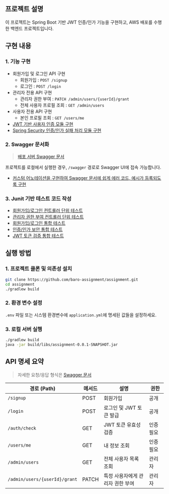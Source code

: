 ## 프로젝트 설명
이 프로젝트는 Spring Boot 기반 JWT 인증/인가 기능을 구현하고, AWS 배포를 수행한 백엔드 프로젝트입니다.

## 구현 내용
### 1. 기능 구현
- 회원가입 및 로그인 API 구현
  - 회원가입 : `POST /signup`
  - 로그인 : `POST /login`
- 관리자 전용 API 구현
  - 관리자 권한 부여 : `PATCH /admin/users/{userId}/grant`
  - 전체 사용자 프로필 조회 : `GET /admin/users`
- 사용자 전용 API 구현
  - 본인 프로필 조회 : `GET /users/me`
- [JWT 기반 사용자 인증 모듈 구현](https://github.com/baro-assignment/assignment/pull/8)
- [Spring Security 인증/인가 실패 처리 모듈 구현](https://github.com/baro-assignment/assignment/pull/12)

### 2. Swagger 문서화
> [배포 서버 Swagger 문서](http://43.200.182.80:8080/swagger-ui/index.html)

프로젝트를 로컬에서 실행한 경우, `/swagger` 경로로 Swagger UI에 접속 가능합니다.
- [커스텀 어노테이션을 구현하여 Swagger 문서에 쉽게 에러 코드, 예시가 등록되도록 구현](https://github.com/baro-assignment/assignment/pull/20)

### 3. Junit 기반 테스트 코드 작성
- [회원가입/로그인 컨트롤러 단위 테스트](https://github.com/baro-assignment/assignment/blob/dev/src/test/java/com/example/assignment/domain/auth/controller/AuthControllerTest.java)
- [관리자 권한 부여 컨트롤러 단위 테스트](https://github.com/baro-assignment/assignment/blob/dev/src/test/java/com/example/assignment/domain/admin/controller/AdminControllerTest.java)
- [회원가입/로그인 통합 테스트](https://github.com/baro-assignment/assignment/blob/dev/src/test/java/com/example/assignment/domain/auth/AuthIntegrationTest.java)
- [인증/인가 보안 통합 테스트](https://github.com/baro-assignment/assignment/blob/dev/src/test/java/com/example/assignment/global/auth/AuthSecurityIntegrationTest.java)
- [JWT 토큰 검증 통합 테스트](https://github.com/baro-assignment/assignment/blob/dev/src/test/java/com/example/assignment/global/auth/JwtIntegrationTest.java)

## 실행 방법
### 1. 프로젝트 클론 및 의존성 설치
```bash
git clone https://github.com/baro-assignment/assignment.git
cd assignment
./gradlew build
```
### 2. 환경 변수 설정
`.env` 파일 또는 시스템 환경변수에 `application.yml`에 명세된 값들을 설정하세요.

### 3. 로컬 서버 실행
```bash
./gradlew build
java -jar build/libs/assignment-0.0.1-SNAPSHOT.jar
```

## API 명세 요약
> 자세한 요청/응답 형식은 [Swagger 문서](http://43.200.182.80:8080/swagger-ui/index.html)

| 경로 (Path)                     | 메서드   | 설명                 | 권한    |
| ----------------------------- | ----- | ------------------ | ----- |
| `/signup`                     | POST  | 회원가입               | 공개    |
| `/login`                      | POST  | 로그인 및 JWT 토큰 발급    | 공개    |
| `/auth/check`                 | GET   | JWT 토큰 유효성 검증      | 인증 필요 |
| `/users/me`                   | GET   | 내 정보 조회            | 인증 필요 |
| `/admin/users`                | GET   | 전체 사용자 목록 조회       | 관리자   |
| `/admin/users/{userId}/grant` | PATCH | 특정 사용자에게 관리자 권한 부여 | 관리자   |


